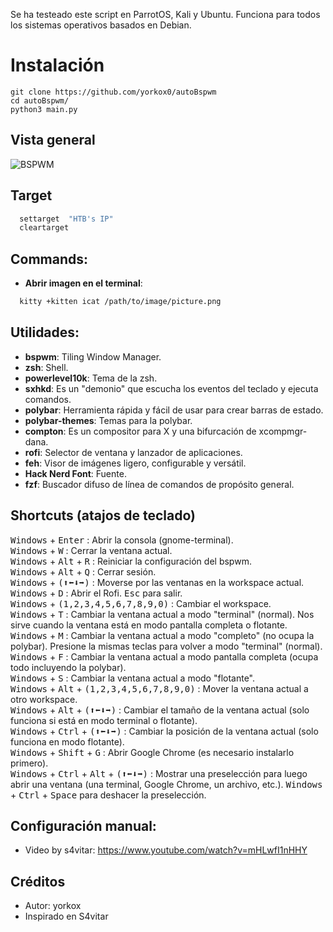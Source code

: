 Se ha testeado este script en ParrotOS, Kali y Ubuntu.
Funciona para todos los sistemas operativos basados en Debian.

# Instalación
```
git clone https://github.com/yorkox0/autoBspwm
cd autoBspwm/
python3 main.py
```
## Vista general
![BSPWM](https://i.ibb.co/B4YbKDy/2021-12-07-150410-1920x1080-scrot.png "autoBSPWM by yorkox")

## Target
```sh
  settarget  "HTB's IP"
  cleartarget
```
## Commands:
- **Abrir imagen en el terminal**:
```sh
  kitty +kitten icat /path/to/image/picture.png
```


## Utilidades:
- **bspwm**: Tiling Window Manager.
- **zsh**: Shell.
- **powerlevel10k**: Tema de la zsh.
- **sxhkd**: Es un "demonio" que escucha los eventos del teclado y ejecuta comandos.
- **polybar**: Herramienta rápida y fácil de usar para crear barras de estado.
- **polybar-themes**: Temas para la polybar.
- **compton**: Es un compositor para X y una bifurcación de xcompmgr-dana.
- **rofi**: Selector de ventana y lanzador de aplicaciones.
- **feh**: Visor de imágenes ligero, configurable y versátil.
- **Hack Nerd Font**: Fuente.
- **fzf**: Buscador difuso de línea de comandos de propósito general.

## Shortcuts (atajos de teclado)
<kbd>Windows</kbd> + <kbd>Enter</kbd> : Abrir la consola (gnome-terminal).  
<kbd>Windows</kbd> + <kbd>W</kbd> : Cerrar la ventana actual.  
<kbd>Windows</kbd> + <kbd>Alt</kbd> + <kbd>R</kbd> : Reiniciar la configuración del bspwm.  
<kbd>Windows</kbd> + <kbd>Alt</kbd> + <kbd>Q</kbd> : Cerrar sesión.  
<kbd>Windows</kbd> + <kbd>(⬆⬅⬇➡)</kbd> : Moverse por las ventanas en la workspace actual.  
<kbd>Windows</kbd> + <kbd>D</kbd> : Abrir el Rofi. <kbd>Esc</kbd> para salir.  
<kbd>Windows</kbd> + <kbd>(1,2,3,4,5,6,7,8,9,0)</kbd> : Cambiar el workspace.  
<kbd>Windows</kbd> + <kbd>T</kbd> : Cambiar la ventana actual a modo "terminal" (normal). Nos sirve cuando la ventana está en modo pantalla completa o flotante.  
<kbd>Windows</kbd> + <kbd>M</kbd> : Cambiar la ventana actual a modo "completo" (no ocupa la polybar). Presione la mismas teclas para volver a modo "terminal" (normal).  
<kbd>Windows</kbd> + <kbd>F</kbd> : Cambiar la ventana actual a modo pantalla completa (ocupa todo incluyendo la polybar).  
<kbd>Windows</kbd> + <kbd>S</kbd> : Cambiar la ventana actual a modo "flotante".  
<kbd>Windows</kbd> + <kbd>Alt</kbd> + <kbd>(1,2,3,4,5,6,7,8,9,0)</kbd> : Mover la ventana actual a otro workspace.  
<kbd>Windows</kbd> + <kbd>Alt</kbd> + <kbd>(⬆⬅⬇➡)</kbd> : Cambiar el tamaño de la ventana actual (solo funciona si está en modo terminal o flotante).  
<kbd>Windows</kbd> + <kbd>Ctrl</kbd> + <kbd>(⬆⬅⬇➡)</kbd> : Cambiar la posición de la ventana actual (solo funciona en modo flotante).  
<kbd>Windows</kbd> + <kbd>Shift</kbd> + <kbd>G</kbd> : Abrir Google Chrome (es necesario instalarlo primero).  
<kbd>Windows</kbd> + <kbd>Ctrl</kbd> + <kbd>Alt</kbd> + <kbd>(⬆⬅⬇➡)</kbd> : Mostrar una preselección para luego abrir una ventana (una terminal, Google Chrome, un archivo, etc.). <kbd>Windows</kbd> + <kbd>Ctrl</kbd> + <kbd>Space</kbd> para deshacer la preselección.  

## Configuración manual:
- Video by s4vitar: https://www.youtube.com/watch?v=mHLwfI1nHHY

## Créditos
- Autor: yorkox
- Inspirado en S4vitar

